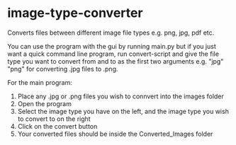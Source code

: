 # image-type-converter
 Converts files between different image file types e.g. png, jpg, pdf etc.

You can use the program with the gui by running main.py but if you just want a quick command line program, run convert-script
and give the file type you want to convert from and to as the first two arguments e.g. "jpg" "png" for converting .jpg files to .png.

For the main program:
1. Place any .jpg or .png files you wish to connvert into the images folder
2. Open the program
3. Select the image type you have on the left, and the image type you wish to convert to on the right
4. Click on the convert button
5. Your converted files should be inside the Converted_Images folder

